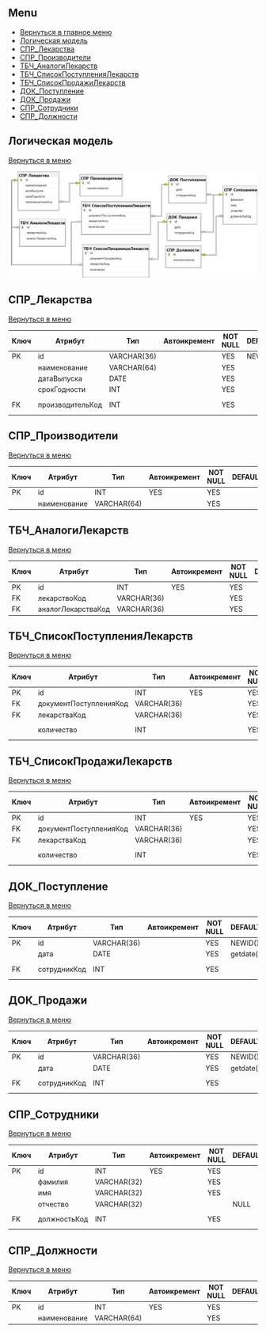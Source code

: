 ## Menu

- [Вернуться в главное меню](README.md#menu)
- [Логическая модель](#логическая-модель)
- [СПР_Лекарства](#спр_лекарства)
- [СПР_Производители](#спр_производители)
- [ТБЧ_АналогиЛекарств](#тбч_аналогилекарств)
- [ТБЧ_СписокПоступленияЛекарств](#тбч_списокпоступлениялекарств)
- [ТБЧ_СписокПродажиЛекарств](#тбч_списокпродажилекарств)
- [ДОК_Поступление](#док_поступление)
- [ДОК_Продажи](#док_продажи)
- [СПР_Сотрудники](#спр_сотрудники)
- [СПР_Должности](#спр_должности)

## Логическая модель

[Вернуться в меню](#menu)

![картинка](BdExam.PO4.190333-crd02_tsk01_vrs00.png)

## СПР_Лекарства

[Вернуться в меню](#menu)

| Ключ | Атрибут          | Тип         | Автоикремент | NOT NULL | DEFAULT | CHECK                |
| ---- | ---------------- | ----------- | ------------ | -------- | ------- | -------------------- |
| PK   | id               | VARCHAR(36) |              | YES      | NEWID() |                      |
|      | наименование     | VARCHAR(64) |              | YES      |         |                      |
|      | датаВыпуска      | DATE        |              | YES      |         |                      |
|      | срокГодности     | INT         |              | YES      |         | срокГодности > 0     |
| FK   | производительКод | INT         |              | YES      |         | производительКод > 0 |

## СПР_Производители

[Вернуться в меню](#menu)

| Ключ | Атрибут      | Тип         | Автоикремент | NOT NULL | DEFAULT | CHECK  |
| ---- | ------------ | ----------- | ------------ | -------- | ------- | ------ |
| PK   | id           | INT         | YES          | YES      |         | id > 0 |
|      | наименование | VARCHAR(64) |              | YES      |         |        |

## ТБЧ_АналогиЛекарств

[Вернуться в меню](#menu)

| Ключ | Атрибут            | Тип         | Автоикремент | NOT NULL | DEFAULT | CHECK  |
| ---- | ------------------ | ----------- | ------------ | -------- | ------- | ------ |
| PK   | id                 | INT         | YES          | YES      |         | id > 0 |
| FK   | лекарствоКод       | VARCHAR(36) |              | YES      |         |        |
| FK   | аналогЛекарстваКод | VARCHAR(36) |              | YES      |         |        |

## ТБЧ_СписокПоступленияЛекарств

[Вернуться в меню](#menu)

| Ключ | Атрибут                | Тип         | Автоикремент | NOT NULL | DEFAULT | CHECK          |
| ---- | ---------------------- | ----------- | ------------ | -------- | ------- | -------------- |
| PK   | id                     | INT         | YES          | YES      |         | id > 0         |
| FK   | документПоступленияКод | VARCHAR(36) |              | YES      |         |                |
| FK   | лекарстваКод           | VARCHAR(36) |              | YES      |         |                |
|      | количество             | INT         |              | YES      | 1       | количество > 0 |

## ТБЧ_СписокПродажиЛекарств

[Вернуться в меню](#menu)

| Ключ | Атрибут                | Тип         | Автоикремент | NOT NULL | DEFAULT | CHECK          |
| ---- | ---------------------- | ----------- | ------------ | -------- | ------- | -------------- |
| PK   | id                     | INT         | YES          | YES      |         | id > 0         |
| FK   | документПоступленияКод | VARCHAR(36) |              | YES      |         |                |
| FK   | лекарстваКод           | VARCHAR(36) |              | YES      |         |                |
|      | количество             | INT         |              | YES      | 1       | количество > 0 |

## ДОК_Поступление

[Вернуться в меню](#menu)

| Ключ | Атрибут      | Тип         | Автоикремент | NOT NULL | DEFAULT   | CHECK            |
| ---- | ------------ | ----------- | ------------ | -------- | --------- | ---------------- |
| PK   | id           | VARCHAR(36) |              | YES      | NEWID()   |                  |
|      | дата         | DATE        |              | YES      | getdate() |                  |
| FK   | сотрудникКод | INT         |              | YES      |           | сотрудникКод > 0 |

## ДОК_Продажи

[Вернуться в меню](#menu)

| Ключ | Атрибут      | Тип         | Автоикремент | NOT NULL | DEFAULT   | CHECK            |
| ---- | ------------ | ----------- | ------------ | -------- | --------- | ---------------- |
| PK   | id           | VARCHAR(36) |              | YES      | NEWID()   |                  |
|      | дата         | DATE        |              | YES      | getdate() |                  |
| FK   | сотрудникКод | INT         |              | YES      |           | сотрудникКод > 0 |

## СПР_Сотрудники

[Вернуться в меню](#menu)

| Ключ | Атрибут      | Тип         | Автоикремент | NOT NULL | DEFAULT | CHECK            |
| ---- | ------------ | ----------- | ------------ | -------- | ------- | ---------------- |
| PK   | id           | INT         | YES          | YES      |         | id > 0           |
|      | фамилия      | VARCHAR(32) |              | YES      |         |                  |
|      | имя          | VARCHAR(32) |              | YES      |         |                  |
|      | отчество     | VARCHAR(32) |              |          | NULL    |                  |
| FK   | должностьКод | INT         |              | YES      |         | должностьКод > 0 |

## СПР_Должности

[Вернуться в меню](#menu)

| Ключ | Атрибут      | Тип         | Автоикремент | NOT NULL | DEFAULT | CHECK  |
| ---- | ------------ | ----------- | ------------ | -------- | ------- | ------ |
| PK   | id           | INT         | YES          | YES      |         | id > 0 |
|      | наименование | VARCHAR(64) |              | YES      |         |        |
